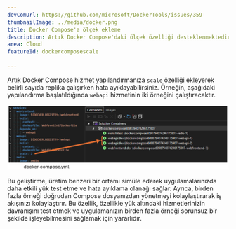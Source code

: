 ```yaml
---
devComUrl: https://github.com/microsoft/DockerTools/issues/359
thumbnailImage: ../media/docker.png
title: Docker Compose'a ölçek ekleme
description: Artık Docker Compose'daki ölçek özelliği desteklenmektedir.
area: Cloud
featureId: dockercomposescale

---
```



Artık Docker Compose hizmet yapılandırmanıza `scale` özelliği ekleyerek belirli sayıda replika çalışırken hata ayıklayabilirsiniz. Örneğin, aşağıdaki yapılandırma başlatıldığında `webapi` hizmetinin iki örneğini çalıştıracaktır.

![Docker Ölçeği](../media/docker-scale.png)

Bu geliştirme, üretim benzeri bir ortamı simüle ederek uygulamalarınızda daha etkili yük test etme ve hata ayıklama olanağı sağlar. Ayrıca, birden fazla örneği doğrudan Compose dosyanızdan yönetmeyi kolaylaştırarak iş akışınızı kolaylaştırır. Bu özellik, özellikle yük altındaki hizmetlerinizin davranışını test etmek ve uygulamanızın birden fazla örneği sorunsuz bir şekilde işleyebilmesini sağlamak için yararlıdır.
